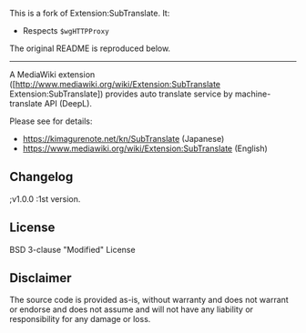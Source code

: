 This is a fork of Extension:SubTranslate. It:
* Respects `$wgHTTPProxy`

The original README is reproduced below.

----

A MediaWiki extension ([http://www.mediawiki.org/wiki/Extension:SubTranslate Extension:SubTranslate]) provides auto translate service by machine-translate API (DeepL).

Please see for details:
* https://kimagurenote.net/kn/SubTranslate (Japanese)
* https://www.mediawiki.org/wiki/Extension:SubTranslate (English)

## Changelog
;v1.0.0
:1st version.

## License
BSD 3-clause "Modified" License

## Disclaimer
The source code is provided as-is, without warranty and does not warrant or endorse and does not assume and will not have any liability or responsibility for any damage or loss.

